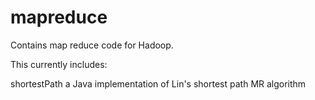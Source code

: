 mapreduce
=========

Contains map reduce code for Hadoop.

This currently includes:

shortestPath	a Java implementation of Lin's shortest path MR algorithm
